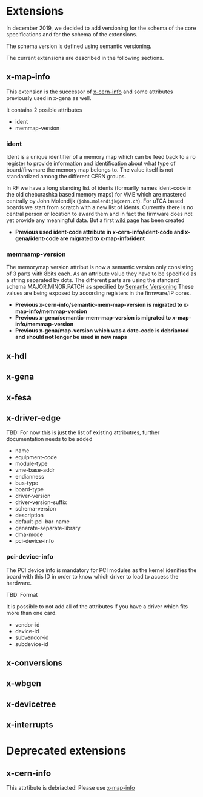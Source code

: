 # Extensions

In december 2019, we decided to add versioning for the schema of the
core specifications and for the schema of the extensions.

The schema version is defined using semantic versioning.

The current extensions are described in the following sections.
## <a name="x-map-info">x-map-info
This extension is the successor of [x-cern-info](#x-cern-info) and some attributes previously used in x-gena as well.

It contains 2 posible attributes
*  ident
*  memmap-version

### ident
Ident is a unique identifier of a memory map which can be feed back to a ro register to provide information and identification about what type of board/firwmare the memory map belongs to.
The value itself is not standardized among the different CERN groups. 

In RF we have a long standing list of idents (formarlly names ident-code in the old cheburashka based memory maps) for VME which are mastered centrally by John Molendijk (`john.molendijk@cern.ch`). 
For uTCA based boards we start from scratch with a new list of idents. Currently there is no central person or location to award them and in fact the firmware does not yet provide any meaningful data. But a first [wiki page](https://wikis.cern.ch/pages/viewpage.action?pageId=122066518) has been created

* **Previous used ident-code attribute in x-cern-info/ident-code and x-gena/ident-code are migrated to x-map-info/ident**

### memmamp-version
The memorymap version attribut is now a semantic version only consisting of 3 parts with 8bits each. As an attribute value they have to be specified as a string separated by dots. The different parts are using the standard schema MAJOR.MINOR.PATCH as specified by [Semantic Versioning](https://semver.org)
These values are being exposed by according registers in the firmware/IP cores.

* **Previous x-cern-info/semantic-mem-map-version is migrated to x-map-info/memmap-version**
* **Previous x-gena/semantic-mem-map-version is migrated to x-map-info/memmap-version**
* **Previous x-gena/map-version which was a date-code is debriacted and should not longer be used in new maps**


## x-hdl

## x-gena

## x-fesa

## x-driver-edge

TBD: For now this is just the list of existing attributres, further documentation needs to be added
* name
* equipment-code
* module-type
* vme-base-addr
* endianness
* bus-type
* board-type
* driver-version
* driver-version-suffix
* schema-version
* description
* default-pci-bar-name
* generate-separate-library
* dma-mode
* pci-device-info

### pci-device-info

The PCI device info is mandatory for PCI modules as the kernel idenifies the board with this ID in order to know which driver to load to access the hardware.

TBD: Format

It is possible to not add all of the attributes if you have a driver which fits more than one card.

* vendor-id
* device-id
* subvendor-id
* subdevice-id

## x-conversions

## x-wbgen

## x-devicetree

## x-interrupts

# Deprecated extensions

## <a name="x-cern-info">x-cern-info
This attrtibute is debriacted! Please use [x-map-info](#x-map-info)
